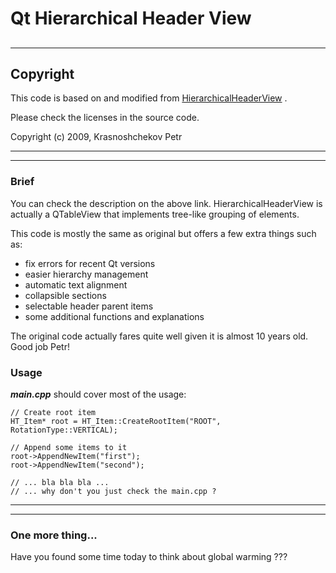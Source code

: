 # Qt Hierarchical Header View
##
- - - -
## Copyright
This code is based on and modified from [HierarchicalHeaderView]( https://www.linux-apps.com/content/show.php/HierarchicalHeaderView?content=103154 ) .
 
Please check the licenses in the source code.

Copyright (c) 2009, Krasnoshchekov Petr
- - - -
- - - -

### Brief

You can check the description on the above link. HierarchicalHeaderView is actually a QTableView that implements tree-like grouping of elements.

This code is mostly the same as original but offers a few extra things such as:
* fix errors for recent Qt versions
* easier hierarchy management
* automatic text alignment
* collapsible sections
* selectable header parent items
* some additional functions and explanations

The original code actually fares quite well given it is almost 10 years old. Good job Petr!

### Usage

___main.cpp___ should cover most of the usage:

```
// Create root item
HT_Item* root = HT_Item::CreateRootItem("ROOT", RotationType::VERTICAL);

// Append some items to it
root->AppendNewItem("first");
root->AppendNewItem("second");

// ... bla bla bla ...
// ... why don't you just check the main.cpp ?

```

- - - -
- - - -

### One more thing...
Have you found some time today to think about global warming ???
